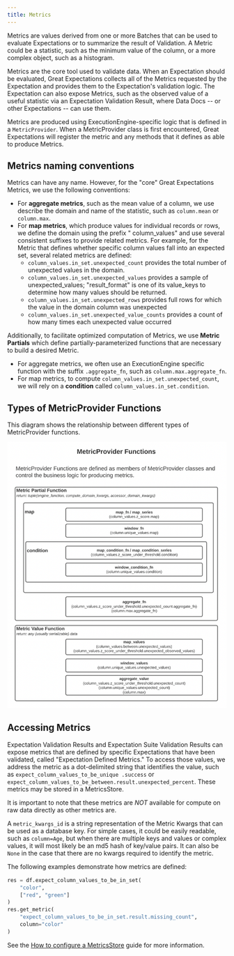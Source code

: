 ```yaml
---
title: Metrics
---
```



Metrics are values derived from one or more Batches that can be used to evaluate Expectations or to summarize the result
of Validation. A Metric could be a statistic, such as the minimum value of the column, or a more complex object, such as
a histogram.

Metrics are the core tool used to validate data. When an Expectation should be evaluated, Great Expectations collects
all of the Metrics requested by the Expectation and provides them to the Expectation's validation logic. The Expectation
can also expose Metrics, such as the observed value of a useful statistic via an Expectation Validation Result, where
Data Docs -- or other Expectations -- can use them.

Metrics are produced using ExecutionEngine-specific logic that is defined in a `MetricProvider`. When a MetricProvider
class is first encountered, Great Expectations will register the metric and any methods that it defines as able to
produce Metrics.

## Metrics naming conventions

Metrics can have any name. However, for the "core" Great Expectations Metrics, we use the following conventions:

* For **aggregate metrics**, such as the mean value of a column, we use describe the domain and name of the statistic,
  such as `column.mean` or `column.max`.
* For **map metrics**, which produce values for individual records or rows, we define the domain using the prefix "
  column_values" and use several consistent suffixes to provide related metrics. For example, for the Metric that
  defines whether specific column values fall into an expected set, several related metrics are defined:
    * `column_values.in_set.unexpected_count` provides the total number of unexpected values in the domain.
    * `column_values.in_set.unexpected_values` provides a sample of unexpected_values; "result_format" is one of its
      value_keys to determine how many values should be returned.
    * `column_values.in_set.unexpected_rows` provides full rows for which the value in the domain column was unexpected
    * `column_values.in_set.unexpected_value_counts` provides a count of how many times each unexpected value occurred

Additionally, to facilitate optimized computation of Metrics, we use **Metric Partials** which define
partially-parameterized functions that are necessary to build a desired Metric.

* For aggregate metrics, we often use an ExecutionEngine specific function with the suffix `.aggregate_fn`, such
  as `column.max.aggregate_fn`.
* For map metrics, to compute `column_values.in_set.unexpected_count`, we will rely on a **condition**
  called `column_values.in_set.condition`.

## Types of MetricProvider Functions

This diagram shows the relationship between different types of MetricProvider functions.

![Image](../images/metricprovider.png)

## Accessing Metrics

Expectation Validation Results and Expectation Suite Validation Results can expose metrics that are defined by specific
Expectations that have been validated, called "Expectation Defined Metrics." To access those values, we address the
metric as a dot-delimited string that identifies the value, such as `expect_column_values_to_be_unique .success`
or `expect_column_values_to_be_between.result.unexpected_percent`. These metrics may be stored in a MetricsStore.

It is important to note that these metrics are *NOT* available for compute on raw data directly as other metrics are.

A `metric_kwargs_id` is a string representation of the Metric Kwargs that can be used as a database key. For simple
cases, it could be easily readable, such as `column=Age`, but when there are multiple keys and values or complex values,
it will most likely be an md5 hash of key/value pairs. It can also be `None` in the case that there are no kwargs
required to identify the metric.

The following examples demonstrate how metrics are defined:

```python
res = df.expect_column_values_to_be_in_set(
    "color",
    ["red", "green"]
)
res.get_metric(
    "expect_column_values_to_be_in_set.result.missing_count",
    column="color"
)
```

See the [How to configure a MetricsStore](../guides/setup/configuring_metadata_stores/how_to_configure_a_metricsstore/) guide for more information.

